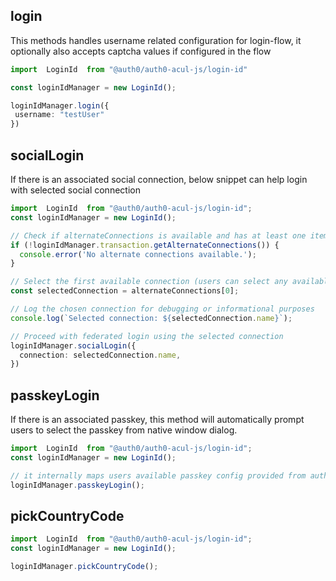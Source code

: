 
## login
This methods handles username related configuration for login-flow, it optionally also accepts captcha values if configured in the flow

```typescript
import  LoginId  from "@auth0/auth0-acul-js/login-id"

const loginIdManager = new LoginId();

loginIdManager.login({
 username: "testUser"
})

```


## socialLogin
If there is an associated social connection, below snippet can help login with selected social connection

```typescript
import  LoginId  from "@auth0/auth0-acul-js/login-id";
const loginIdManager = new LoginId();

// Check if alternateConnections is available and has at least one item
if (!loginIdManager.transaction.getAlternateConnections()) {
  console.error('No alternate connections available.');
}

// Select the first available connection (users can select any available connection)
const selectedConnection = alternateConnections[0];

// Log the chosen connection for debugging or informational purposes
console.log(`Selected connection: ${selectedConnection.name}`);

// Proceed with federated login using the selected connection
loginIdManager.socialLogin({
  connection: selectedConnection.name,
})

```

## passkeyLogin
If there is an associated passkey, this method will automatically prompt users to select the passkey from native window dialog.
```typescript
import  LoginId  from "@auth0/auth0-acul-js/login-id";
const loginIdManager = new LoginId();

// it internally maps users available passkey config provided from auth0 server
loginIdManager.passkeyLogin();
```


## pickCountryCode

```typescript
import  LoginId  from "@auth0/auth0-acul-js/login-id";
const loginIdManager = new LoginId();

loginIdManager.pickCountryCode();
```

